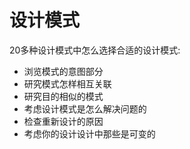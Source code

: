# 设计模式

20多种设计模式中怎么选择合适的设计模式:

- 浏览模式的意图部分
- 研究模式怎样相互关联
- 研究目的相似的模式
- 考虑设计模式是怎么解决问题的
- 检查重新设计的原因
- 考虑你的设计设计中那些是可变的

